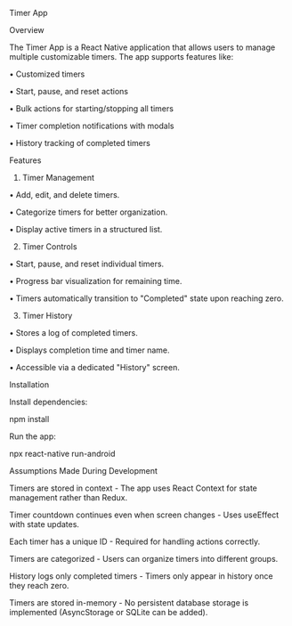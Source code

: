 Timer App

Overview

The Timer App is a React Native application that allows users to manage multiple customizable timers. The app supports features like:

• Customized timers

• Start, pause, and reset actions

• Bulk actions for starting/stopping all timers

• Timer completion notifications with modals

• History tracking of completed timers

Features

1. Timer Management

• Add, edit, and delete timers.

• Categorize timers for better organization.

• Display active timers in a structured list.

2. Timer Controls

• Start, pause, and reset individual timers.

• Progress bar visualization for remaining time.

• Timers automatically transition to "Completed" state upon reaching zero.

3. Timer History

• Stores a log of completed timers.

• Displays completion time and timer name.

• Accessible via a dedicated "History" screen.

Installation

Install dependencies:

npm install

Run the app:

npx react-native run-android

Assumptions Made During Development

Timers are stored in context - The app uses React Context for state management rather than Redux.

Timer countdown continues even when screen changes - Uses useEffect with state updates.

Each timer has a unique ID - Required for handling actions correctly.

Timers are categorized - Users can organize timers into different groups.

History logs only completed timers - Timers only appear in history once they reach zero.

Timers are stored in-memory - No persistent database storage is implemented (AsyncStorage or SQLite can be added).


